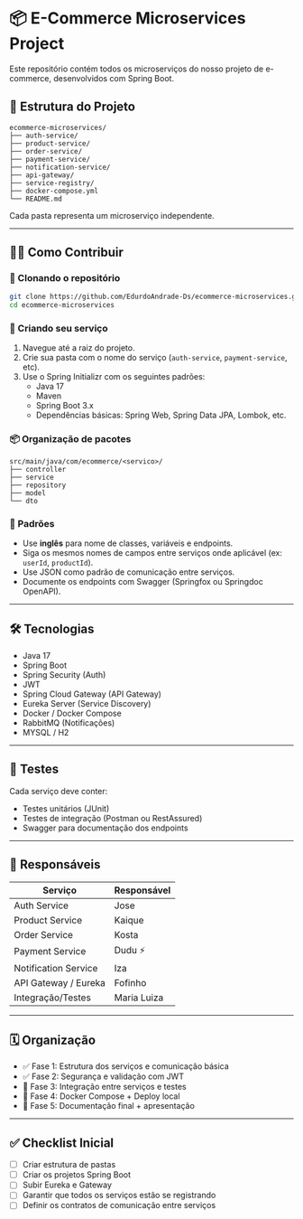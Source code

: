 # 📦 E-Commerce Microservices Project

Este repositório contém todos os microserviços do nosso projeto de e-commerce, desenvolvidos com Spring Boot.

## 🚧 Estrutura do Projeto

```
ecommerce-microservices/
├── auth-service/
├── product-service/
├── order-service/
├── payment-service/
├── notification-service/
├── api-gateway/
├── service-registry/
├── docker-compose.yml
└── README.md
```

Cada pasta representa um microserviço independente.

---

## 👨‍💻 Como Contribuir

### 🔁 Clonando o repositório
```bash
git clone https://github.com/EdurdoAndrade-Ds/ecommerce-microservices.git
cd ecommerce-microservices
```

### 📁 Criando seu serviço
1. Navegue até a raiz do projeto.
2. Crie sua pasta com o nome do serviço (`auth-service`, `payment-service`, etc).
3. Use o Spring Initializr com os seguintes padrões:
   - Java 17
   - Maven
   - Spring Boot 3.x
   - Dependências básicas: Spring Web, Spring Data JPA, Lombok, etc.

### 📦 Organização de pacotes 
```
src/main/java/com/ecommerce/<servico>/
├── controller
├── service
├── repository
├── model
└── dto
```

### 📃 Padrões
- Use **inglês** para nome de classes, variáveis e endpoints.
- Siga os mesmos nomes de campos entre serviços onde aplicável (ex: `userId`, `productId`).
- Use JSON como padrão de comunicação entre serviços.
- Documente os endpoints com Swagger (Springfox ou Springdoc OpenAPI).

---

## 🛠 Tecnologias

- Java 17
- Spring Boot
- Spring Security (Auth)
- JWT
- Spring Cloud Gateway (API Gateway)
- Eureka Server (Service Discovery)
- Docker / Docker Compose
- RabbitMQ (Notificações)
- MYSQL / H2

---

## 🧪 Testes

Cada serviço deve conter:
- Testes unitários (JUnit)
- Testes de integração (Postman ou RestAssured)
- Swagger para documentação dos endpoints

---

## 🧠 Responsáveis

| Serviço              | Responsável    |
|----------------------|----------------|
| Auth Service         | Jose           |
| Product Service      | Kaique         |
| Order Service        | Kosta          |
| Payment Service      | Dudu ⚡        |
| Notification Service | Iza            |
| API Gateway / Eureka | Fofinho        |
| Integração/Testes    | Maria Luiza    |

---

## 🗓️ Organização

- ✅ Fase 1: Estrutura dos serviços e comunicação básica
- ✅ Fase 2: Segurança e validação com JWT
- 🔄 Fase 3: Integração entre serviços e testes
- 🧪 Fase 4: Docker Compose + Deploy local
- 📖 Fase 5: Documentação final + apresentação

---

## ✅ Checklist Inicial

- [ ] Criar estrutura de pastas
- [ ] Criar os projetos Spring Boot
- [ ] Subir Eureka e Gateway
- [ ] Garantir que todos os serviços estão se registrando
- [ ] Definir os contratos de comunicação entre serviços
#
